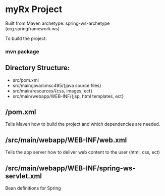 # myRx Project

Built from Maven archetype: spring-ws-archetype (org.springframework.ws)

To build the project:
### mvn package

## Directory Structure:
- src/pom.xml
- src/main/java/cmsc495/{java source files}
- src/main/resources/{css, images, ect}
- src/main/webapp/WEB-INF/{jsp, html templates, ect}

## /pom.xml #
Tells Maven how to build the project and which dependencies are needed.

## /src/main/webapp/WEB-INF/web.xml #
Tells the app server how to deliver web content to the user (html, css, ect)

## /src/main/webapp/WEB-INF/spring-ws-servlet.xml #
Bean definitions for Spring
